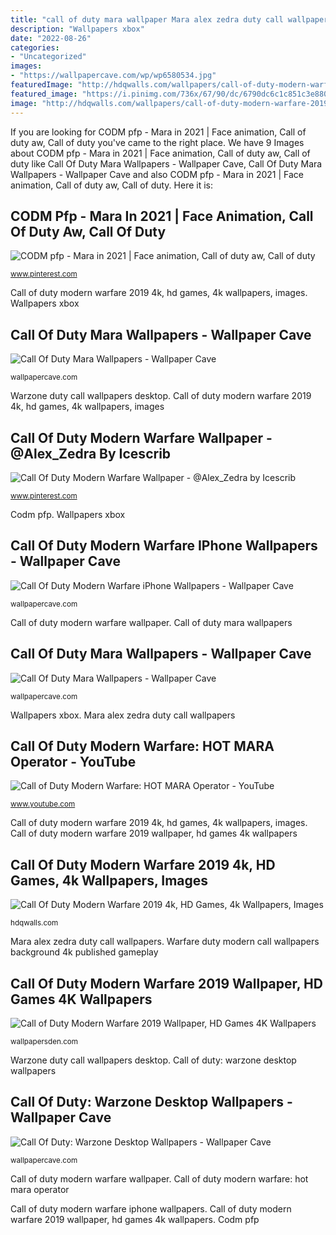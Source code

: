 ```yaml
---
title: "call of duty mara wallpaper Mara alex zedra duty call wallpapers"
description: "Wallpapers xbox"
date: "2022-08-26"
categories:
- "Uncategorized"
images:
- "https://wallpapercave.com/wp/wp6580534.jpg"
featuredImage: "http://hdqwalls.com/wallpapers/call-of-duty-modern-warfare-2019-4k-cb.jpg"
featured_image: "https://i.pinimg.com/736x/67/90/dc/6790dc6c1c851c3e88032e30f386a0cb.jpg"
image: "http://hdqwalls.com/wallpapers/call-of-duty-modern-warfare-2019-4k-cb.jpg"
---
```


If you are looking for CODM pfp - Mara in 2021 | Face animation, Call of duty aw, Call of duty you've came to the right place. We have 9 Images about CODM pfp - Mara in 2021 | Face animation, Call of duty aw, Call of duty like Call Of Duty Mara Wallpapers - Wallpaper Cave, Call Of Duty Mara Wallpapers - Wallpaper Cave and also CODM pfp - Mara in 2021 | Face animation, Call of duty aw, Call of duty. Here it is:

## CODM Pfp - Mara In 2021 | Face Animation, Call Of Duty Aw, Call Of Duty

![CODM pfp - Mara in 2021 | Face animation, Call of duty aw, Call of duty](https://i.pinimg.com/736x/67/90/dc/6790dc6c1c851c3e88032e30f386a0cb.jpg "Call of duty modern warfare 2019 4k, hd games, 4k wallpapers, images")

<small>www.pinterest.com</small>

Call of duty modern warfare 2019 4k, hd games, 4k wallpapers, images. Wallpapers xbox

## Call Of Duty Mara Wallpapers - Wallpaper Cave

![Call Of Duty Mara Wallpapers - Wallpaper Cave](https://wallpapercave.com/wp/wp7630671.jpg "Call of duty modern warfare 2019 wallpaper, hd games 4k wallpapers")

<small>wallpapercave.com</small>

Warzone duty call wallpapers desktop. Call of duty modern warfare 2019 4k, hd games, 4k wallpapers, images

## Call Of Duty Modern Warfare Wallpaper - @Alex_Zedra By Icescrib

![Call Of Duty Modern Warfare Wallpaper - @Alex_Zedra by Icescrib](https://i.pinimg.com/originals/d4/80/14/d480141bb21c9ef1926d0613b35a989c.jpg "Call of duty modern warfare 2019 4k, hd games, 4k wallpapers, images")

<small>www.pinterest.com</small>

Codm pfp. Wallpapers xbox

## Call Of Duty Modern Warfare IPhone Wallpapers - Wallpaper Cave

![Call Of Duty Modern Warfare iPhone Wallpapers - Wallpaper Cave](https://wallpapercave.com/wp/wp6580584.jpg "Call of duty modern warfare: hot mara operator")

<small>wallpapercave.com</small>

Call of duty modern warfare wallpaper. Call of duty mara wallpapers

## Call Of Duty Mara Wallpapers - Wallpaper Cave

![Call Of Duty Mara Wallpapers - Wallpaper Cave](https://wallpapercave.com/wp/wp6580534.jpg "Wallpapers xbox")

<small>wallpapercave.com</small>

Wallpapers xbox. Mara alex zedra duty call wallpapers

## Call Of Duty Modern Warfare: HOT MARA Operator - YouTube

![Call of Duty Modern Warfare: HOT MARA Operator - YouTube](https://i.ytimg.com/vi/OGdm5esedOs/maxresdefault.jpg "Call of duty mara wallpapers")

<small>www.youtube.com</small>

Call of duty modern warfare 2019 4k, hd games, 4k wallpapers, images. Call of duty modern warfare 2019 wallpaper, hd games 4k wallpapers

## Call Of Duty Modern Warfare 2019 4k, HD Games, 4k Wallpapers, Images

![Call Of Duty Modern Warfare 2019 4k, HD Games, 4k Wallpapers, Images](http://hdqwalls.com/wallpapers/call-of-duty-modern-warfare-2019-4k-cb.jpg "Duty call mara 4k wallpapers warfare modern john wallpapercave")

<small>hdqwalls.com</small>

Mara alex zedra duty call wallpapers. Warfare duty modern call wallpapers background 4k published gameplay

## Call Of Duty Modern Warfare 2019 Wallpaper, HD Games 4K Wallpapers

![Call of Duty Modern Warfare 2019 Wallpaper, HD Games 4K Wallpapers](https://images.wallpapersden.com/image/download/call-of-duty-modern-warfare-2019_65237_3840x2160.jpg "Call of duty mara wallpapers")

<small>wallpapersden.com</small>

Warzone duty call wallpapers desktop. Call of duty: warzone desktop wallpapers

## Call Of Duty: Warzone Desktop Wallpapers - Wallpaper Cave

![Call Of Duty: Warzone Desktop Wallpapers - Wallpaper Cave](https://wallpapercave.com/wp/wp5857271.jpg "Call of duty mara wallpapers")

<small>wallpapercave.com</small>

Call of duty modern warfare wallpaper. Call of duty modern warfare: hot mara operator

Call of duty modern warfare iphone wallpapers. Call of duty modern warfare 2019 wallpaper, hd games 4k wallpapers. Codm pfp
